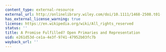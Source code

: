 ```yaml
---
content_type: external-resource
external_url: http://onlinelibrary.wiley.com/doi/10.1111/1468-2508.t01-2-00009/abstract?systemMessage=Wiley+Online+Library+will+be+disrupted+Saturday%2C+15+March+from+10%3A00-12%3A00+GMT+%2806%3A00-08%3A00+EDT%29+for+essential+maintenance
has_external_license_warning: true
license: https://en.wikipedia.org/wiki/All_rights_reserved
status: ''
title: A Promise Fulfilled? Open Primaries and Representation
uid: e261d53d-ce1a-4e3f-9741-47952b03fc7b
wayback_url: ''
---
```

